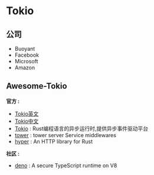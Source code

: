 # Tokio

## 公司

- Buoyant
- Facebook
- Microsoft
- Amazon

## Awesome-Tokio

**官方 :**

- [Tokio英文](https://tokio.rs/)
- [Tokio中文](https://rustlang-cn.org/crates/tokio/)
- [Tokio](https://github.com/tokio.rs/tokio) : Rust编程语言的异步运行时,提供异步事件驱动平台
- [tower](https://github.com/tower-rs) : tower server Service middlewares
- [hyper](https://github.com/hyperium/hyper) : An HTTP library for Rust

**社区 :**

- [deno](https://github.com/denoland/deno) : A secure TypeScript runtime on V8
